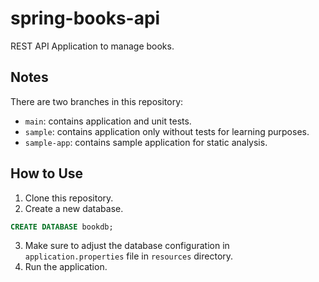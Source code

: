 # spring-books-api

REST API Application to manage books.

## Notes

There are two branches in this repository:
- `main`: contains application and unit tests.
- `sample`: contains application only without tests for learning purposes.
- `sample-app`: contains sample application for static analysis.

## How to Use
1. Clone this repository.
2. Create a new database.
```sql
CREATE DATABASE bookdb;
```
3. Make sure to adjust the database configuration in `application.properties` file in `resources` directory.
4. Run the application.